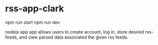# rss-app-clark

npm run start
npm run dev

nodejs app
app allows users to create account, log in, store desired rss-feeds, and view parsed data associated the given rss feeds.



